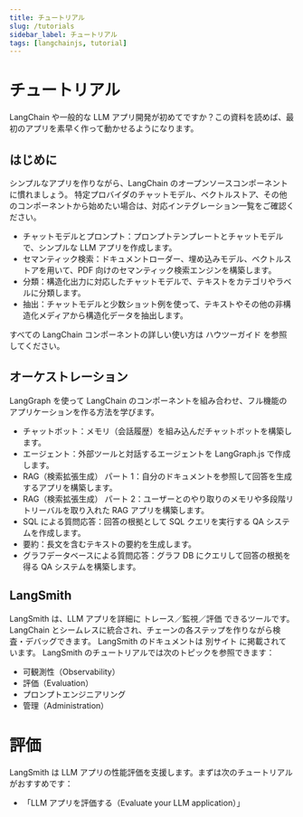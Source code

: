 ```yaml
---
title: チュートリアル
slug: /tutorials
sidebar_label: チュートリアル
tags: [langchainjs, tutorial]
---
```


# チュートリアル

LangChain や一般的な LLM アプリ開発が初めてですか？この資料を読めば、最初のアプリを素早く作って動かせるようになります。

## はじめに

シンプルなアプリを作りながら、LangChain のオープンソースコンポーネントに慣れましょう。
特定プロバイダのチャットモデル、ベクトルストア、その他のコンポーネントから始めたい場合は、対応インテグレーション一覧をご確認ください。

- チャットモデルとプロンプト：プロンプトテンプレートとチャットモデルで、シンプルな LLM アプリを作成します。
- セマンティック検索：ドキュメントローダー、埋め込みモデル、ベクトルストアを用いて、PDF 向けのセマンティック検索エンジンを構築します。
- 分類：構造化出力に対応したチャットモデルで、テキストをカテゴリやラベルに分類します。
- 抽出：チャットモデルと少数ショット例を使って、テキストやその他の非構造化メディアから構造化データを抽出します。

すべての LangChain コンポーネントの詳しい使い方は ハウツーガイド を参照してください。

## オーケストレーション

LangGraph を使って LangChain のコンポーネントを組み合わせ、フル機能のアプリケーションを作る方法を学びます。

- チャットボット：メモリ（会話履歴）を組み込んだチャットボットを構築します。
- エージェント：外部ツールと対話するエージェントを LangGraph.js で作成します。
- RAG（検索拡張生成） パート 1：自分のドキュメントを参照して回答を生成するアプリを構築します。
- RAG（検索拡張生成） パート 2：ユーザーとのやり取りのメモリや多段階リトリーバルを取り入れた RAG アプリを構築します。
- SQL による質問応答：回答の根拠として SQL クエリを実行する QA システムを作成します。
- 要約：長文を含むテキストの要約を生成します。
- グラフデータベースによる質問応答：グラフ DB にクエリして回答の根拠を得る QA システムを構築します。

## LangSmith

LangSmith は、LLM アプリを詳細に トレース／監視／評価 できるツールです。LangChain とシームレスに統合され、チェーンの各ステップを作りながら検査・デバッグできます。
LangSmith のドキュメントは 別サイト に掲載されています。
LangSmith のチュートリアルでは次のトピックを参照できます：

- 可観測性（Observability）
- 評価（Evaluation）
- プロンプトエンジニアリング
- 管理（Administration）

# 評価

LangSmith は LLM アプリの性能評価を支援します。まずは次のチュートリアルがおすすめです：

- 「LLM アプリを評価する（Evaluate your LLM application）」
